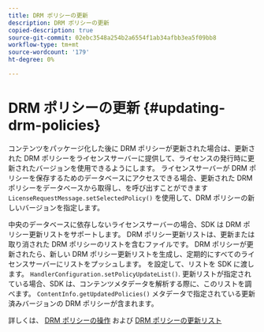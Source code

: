 ```yaml
---
title: DRM ポリシーの更新
description: DRM ポリシーの更新
copied-description: true
source-git-commit: 02ebc3548a254b2a6554f1ab34afbb3ea5f09bb8
workflow-type: tm+mt
source-wordcount: '179'
ht-degree: 0%

---
```


# DRM ポリシーの更新 {#updating-drm-policies}

コンテンツをパッケージ化した後に DRM ポリシーが更新された場合は、更新された DRM ポリシーをライセンスサーバーに提供して、ライセンスの発行時に更新されたバージョンを使用できるようにします。 ライセンスサーバーが DRM ポリシーを保存するためのデータベースにアクセスできる場合、更新された DRM ポリシーをデータベースから取得し、を呼び出すことができます `LicenseRequestMessage.setSelectedPolicy()` を使用して、DRM ポリシーの新しいバージョンを指定します。

中央のデータベースに依存しないライセンスサーバーの場合、SDK は DRM ポリシー更新リストをサポートします。 DRM ポリシー更新リストは、更新または取り消された DRM ポリシーのリストを含むファイルです。 DRM ポリシーが更新されたら、新しい DRM ポリシー更新リストを生成し、定期的にすべてのライセンスサーバーにリストをプッシュします。 を設定して、リストを SDK に渡します。 `HandlerConfiguration.setPolicyUpdateList()`. 更新リストが指定されている場合、SDK は、コンテンツメタデータを解析する際に、このリストを調べます。 `ContentInfo.getUpdatedPolicies()` メタデータで指定されている更新済みバージョンの DRM ポリシーが含まれます。

詳しくは、 [DRM ポリシーの操作](../../../protecting-content/working-policies-overview/working-with-policies.md) および [DRM ポリシーの更新リスト](../../../protecting-content/working-policies-overview/policy-update-lists/working-with-policy-update-lists.md)
